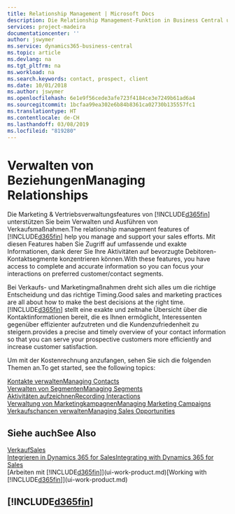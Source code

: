 ```yaml
---
title: Relationship Management | Microsoft Docs
description: Die Relationship Management-Funktion in Business Central unterstützt Ihr Verkaufsanstrengungen und Sie können damit auf Informationen Ihrer Kontakte und auf Vermögensfunktionen effizient zugreifen.
services: project-madeira
documentationcenter: ''
author: jswymer
ms.service: dynamics365-business-central
ms.topic: article
ms.devlang: na
ms.tgt_pltfrm: na
ms.workload: na
ms.search.keywords: contact, prospect, client
ms.date: 10/01/2018
ms.author: jswymer
ms.openlocfilehash: 6e1e9f56cede3afe723f4184ce3e7249b61ad6a4
ms.sourcegitcommit: 1bcfaa99ea302e6b84b8361ca02730b135557fc1
ms.translationtype: HT
ms.contentlocale: de-CH
ms.lasthandoff: 03/08/2019
ms.locfileid: "819280"
---
```

# <a name="managing-relationships"></a><span data-ttu-id="6c06d-103">Verwalten von Beziehungen</span><span class="sxs-lookup"><span data-stu-id="6c06d-103">Managing Relationships</span></span>
<span data-ttu-id="6c06d-104">Die Marketing & Vertriebsverwaltungsfeatures von [!INCLUDE[d365fin](includes/d365fin_md.md)] unterstützen Sie beim Verwalten und Ausführen von Verkaufsmaßnahmen.</span><span class="sxs-lookup"><span data-stu-id="6c06d-104">The relationship management features of [!INCLUDE[d365fin](includes/d365fin_md.md)] help you manage and support your sales efforts.</span></span> <span data-ttu-id="6c06d-105">Mit diesen Features haben Sie Zugriff auf umfassende und exakte Informationen, dank derer Sie Ihre Aktivitäten auf bevorzugte Debitoren-Kontaktsegmente konzentrieren können.</span><span class="sxs-lookup"><span data-stu-id="6c06d-105">With these features, you have access to complete and accurate information so you can focus your interactions on preferred customer/contact segments.</span></span>

<span data-ttu-id="6c06d-106">Bei Verkaufs- und Marketingmaßnahmen dreht sich alles um die richtige Entscheidung und das richtige Timing.</span><span class="sxs-lookup"><span data-stu-id="6c06d-106">Good sales and marketing practices are all about how to make the best decisions at the right time.</span></span> [!INCLUDE[d365fin](includes/d365fin_md.md)] <span data-ttu-id="6c06d-107">stellt eine exakte und zeitnahe Übersicht über die Kontaktinformationen bereit, die es Ihnen ermöglicht, Interessenten gegenüber effizienter aufzutreten und die Kundenzufriedenheit zu steigern.</span><span class="sxs-lookup"><span data-stu-id="6c06d-107">provides a precise and timely overview of your contact information so that you can serve your prospective customers more efficiently and increase customer satisfaction.</span></span>

<span data-ttu-id="6c06d-108">Um mit der Kostenrechnung anzufangen, sehen Sie sich die folgenden Themen an.</span><span class="sxs-lookup"><span data-stu-id="6c06d-108">To get started, see the following topics:</span></span>

[<span data-ttu-id="6c06d-109">Kontakte verwalten</span><span class="sxs-lookup"><span data-stu-id="6c06d-109">Managing Contacts</span></span>](marketing-contacts.md)  
[<span data-ttu-id="6c06d-110">Verwalten von Segmenten</span><span class="sxs-lookup"><span data-stu-id="6c06d-110">Managing Segments</span></span>](marketing-segments.md)  
[<span data-ttu-id="6c06d-111">Aktivitäten aufzeichnen</span><span class="sxs-lookup"><span data-stu-id="6c06d-111">Recording Interactions</span></span>](marketing-interactions.md)  
[<span data-ttu-id="6c06d-112">Verwaltung von Marketingkampagnen</span><span class="sxs-lookup"><span data-stu-id="6c06d-112">Managing Marketing Campaigns</span></span>](marketing-campaigns.md)  
[<span data-ttu-id="6c06d-113">Verkaufschancen verwalten</span><span class="sxs-lookup"><span data-stu-id="6c06d-113">Managing Sales Opportunities</span></span>](marketing-manage-sales-opportunities.md)

## <a name="see-also"></a><span data-ttu-id="6c06d-114">Siehe auch</span><span class="sxs-lookup"><span data-stu-id="6c06d-114">See Also</span></span>
[<span data-ttu-id="6c06d-115">Verkauf</span><span class="sxs-lookup"><span data-stu-id="6c06d-115">Sales</span></span>](sales-manage-sales.md)  
[<span data-ttu-id="6c06d-116">Integrieren in Dynamics 365 for Sales</span><span class="sxs-lookup"><span data-stu-id="6c06d-116">Integrating with Dynamics 365 for Sales</span></span>](marketing-integrate-dynamicscrm.md)  
<span data-ttu-id="6c06d-117">[Arbeiten mit [!INCLUDE[d365fin](includes/d365fin_md.md)]](ui-work-product.md)</span><span class="sxs-lookup"><span data-stu-id="6c06d-117">[Working with [!INCLUDE[d365fin](includes/d365fin_md.md)]](ui-work-product.md)</span></span>  

## [!INCLUDE[d365fin](includes/free_trial_md.md)]  
